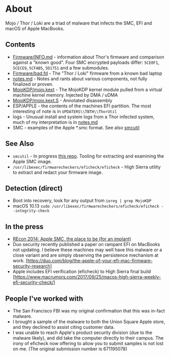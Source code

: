 # About

Mojo / Thor / Loki are a triad of malware that infects the SMC, EFI and macOS of Apple MacBooks.

## Contents

* [Firmware/INFO.md](https://github.com/rickmark/mojo_thor/blob/master/Firmware/INFO.md) - information about Thor's firmware and comparison against a "known good".  Four SMC encrypted payloads differ: `5CE0F1`, `5CECE9`, `5CFAB5`, `5D1751` and a few submodules.
* [Firmware/bad.fd](https://github.com/rickmark/mojo_thor/blob/master/Firmware/bad.fd) - The "Thor / Loki" firmware from a known bad laptop
* [notes.md](https://github.com/rickmark/mojo_thor/blob/master/notes.md) - Notes and rants about various components, not fully finalized or proven.
* [MojoKDP/mojo.kext](https://github.com/rickmark/mojo_thor/blob/master/MojoKDP/mojo.kext) - The MojoKDP kernel module pulled from a virtual machine kernel memory.  Injected by DMA / uDMA
* [MojoKDP/mojo.kext.S](https://github.com/rickmark/mojo_thor/blob/master/MojoKDP/mojo.kext.S) - Annotated disassembly
* ESP/APPLE - the contents of the machines EFI partition.  The most interesting of note is in `UPDATERS\\TBTH\\ThorUtil`
* logs - Unusual install and system logs from a Thor infected system, much of my interpretation is in [notes.md](https://github.com/rickmark/mojo_thor/blob/master/notes.md)
* SMC - examples of the Apple \*.smc format.  See also [smcutil](https://github.com/rickmark/smcutil)

## See Also

* `smcutil` - In progress [this repo](https://github.com/rickmark/smcutil).  Tooling for extracting and examining the Apple SMC image.
* `/usr/libexec/firmwarecheckers/eficheck/eficheck` - High Sierra utility to extract and redact your firmware image.

## Detection (direct)

* Boot into recovery, look for any output from `ioreg | grep MojoKDP`
* macOS 10.13 `sudo /usr/libexec/firmwarecheckers/eficheck/eficheck --integrity-check`

## In the press

* [REcon 2014: Apple SMC, the place to be (for an implant)](https://www.youtube.com/watch?v=nSqpinjjgmg)
* Duo security recently published a paper on rampant EFI on MacBooks not updating.  I believe these machines may well have this malware or a close variant and are simply observing the persistence mechanism at work.  [https://duo.com/blog/the-apple-of-your-efi-mac-firmware-security-research]
* Apple includes EFI verification (eficheck) to High Sierra final build [https://www.macrumors.com/2017/09/25/macos-high-sierra-weekly-efi-security-check/]

## People I've worked with

* The San Francisco FBI was my original confirmation that this was in-fact malware.
* I brought a sample of the malware to both the Union Square Apple store, and they declined to assist citing customer data.
* I was unable to reach Apple's product security division (due to the malware likely), and did take the computer directly to their campus.  The irony of eficheck now offering to allow you to submit samples is not lost on me.  (The original submission number is 671195078)

